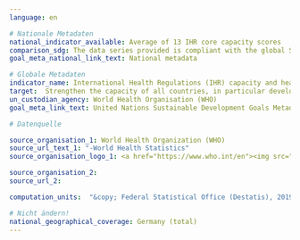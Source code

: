 ```yaml
---
language: en

# Nationale Metadaten
national_indicator_available: Average of 13 IHR core capacity scores
comparison_sdg: The data series provided is compliant with the global SDG Metadata.
goal_meta_national_link_text: National metadata

# Globale Metadaten
indicator_name: International Health Regulations (IHR) capacity and health emergency preparedness
target:  Strengthen the capacity of all countries, in particular developing countries, for early warning, risk reduction and management of national and global health risks
un_custodian_agency: World Health Organisation (WHO)
goal_meta_link_text: United Nations Sustainable Development Goals Metadata

# Datenquelle

source_organisation_1: World Health Organization (WHO)
source_url_text_1: "-World Health Statistics"
source_organisation_logo_1: <a href="https://www.who.int/en"><img src="https://g205sdgs.github.io/sdg-indicators/public/LogosEn/who.png" alt="Logo WHO" /></a>

source_organisation_2:
source_url_2:

computation_units:  "&copy; Federal Statistical Office (Destatis), 2019"

# Nicht ändern!
national_geographical_coverage: Germany (total)
---
```

